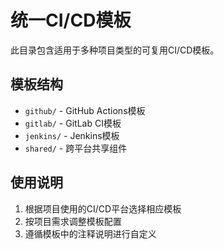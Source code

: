 # 统一CI/CD模板

此目录包含适用于多种项目类型的可复用CI/CD模板。

## 模板结构
- `github/` - GitHub Actions模板
- `gitlab/` - GitLab CI模板
- `jenkins/` - Jenkins模板
- `shared/` - 跨平台共享组件

## 使用说明
1. 根据项目使用的CI/CD平台选择相应模板
2. 按项目需求调整模板配置
3. 遵循模板中的注释说明进行自定义